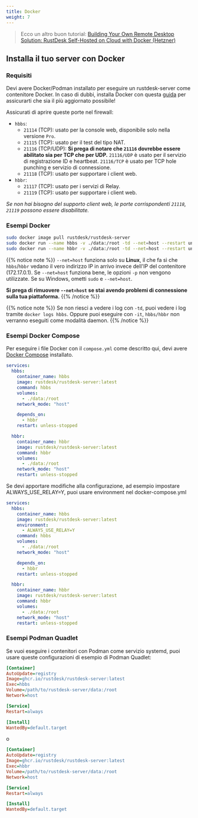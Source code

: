 ```yaml
---
title: Docker
weight: 7
---
```


> Ecco un altro buon tutorial: [Building Your Own Remote Desktop Solution: RustDesk Self-Hosted on Cloud with Docker (Hetzner)](https://www.linkedin.com/pulse/building-your-own-remote-desktop-solution-rustdesk-cloud-montinaro-bv94f)

## Installa il tuo server con Docker

### Requisiti
Devi avere Docker/Podman installato per eseguire un rustdesk-server come contenitore Docker. In caso di dubbi, installa Docker con questa [guida](https://docs.docker.com/engine/install) per assicurarti che sia il più aggiornato possibile!

Assicurati di aprire queste porte nel firewall:
- `hbbs`:
  - `21114` (TCP): usato per la console web, disponibile solo nella versione `Pro`.
  - `21115` (TCP): usato per il test del tipo NAT.
  - `21116` (TCP/UDP): **Si prega di notare che `21116` dovrebbe essere abilitato sia per TCP che per UDP.** `21116/UDP` è usato per il servizio di registrazione ID e heartbeat. `21116/TCP` è usato per TCP hole punching e servizio di connessione.
  - `21118` (TCP): usato per supportare i client web.
- `hbbr`:
  - `21117` (TCP): usato per i servizi di Relay.
  - `21119` (TCP): usato per supportare i client web.

*Se non hai bisogno del supporto client web, le porte corrispondenti `21118`, `21119` possono essere disabilitate.*

### Esempi Docker

```sh
sudo docker image pull rustdesk/rustdesk-server
sudo docker run --name hbbs -v ./data:/root -td --net=host --restart unless-stopped rustdesk/rustdesk-server hbbs
sudo docker run --name hbbr -v ./data:/root -td --net=host --restart unless-stopped rustdesk/rustdesk-server hbbr
```
<a name="net-host"></a>

{{% notice note %}}
`--net=host` funziona solo su **Linux**, il che fa sì che `hbbs`/`hbbr` vedano il vero indirizzo IP in arrivo invece dell'IP del contenitore (172.17.0.1).
Se `--net=host` funziona bene, le opzioni `-p` non vengono utilizzate. Se su Windows, ometti `sudo` e `--net=host`.

**Si prega di rimuovere `--net=host` se stai avendo problemi di connessione sulla tua piattaforma.**
{{% /notice %}}

{{% notice note %}}
Se non riesci a vedere i log con `-td`, puoi vedere i log tramite `docker logs hbbs`. Oppure puoi eseguire con `-it`, `hbbs/hbbr` non verranno eseguiti come modalità daemon.
{{% /notice %}}

### Esempi Docker Compose
Per eseguire i file Docker con il `compose.yml` come descritto qui, devi avere [Docker Compose](https://docs.docker.com/compose/) installato.

```yaml
services:
  hbbs:
    container_name: hbbs
    image: rustdesk/rustdesk-server:latest
    command: hbbs
    volumes:
      - ./data:/root
    network_mode: "host"

    depends_on:
      - hbbr
    restart: unless-stopped

  hbbr:
    container_name: hbbr
    image: rustdesk/rustdesk-server:latest
    command: hbbr
    volumes:
      - ./data:/root
    network_mode: "host"
    restart: unless-stopped
```

Se devi apportare modifiche alla configurazione, ad esempio impostare ALWAYS_USE_RELAY=Y, puoi usare environment nel docker-compose.yml

```yaml
services:
  hbbs:
    container_name: hbbs
    image: rustdesk/rustdesk-server:latest
    environment:
      - ALWAYS_USE_RELAY=Y
    command: hbbs
    volumes:
      - ./data:/root
    network_mode: "host"

    depends_on:
      - hbbr
    restart: unless-stopped

  hbbr:
    container_name: hbbr
    image: rustdesk/rustdesk-server:latest
    command: hbbr
    volumes:
      - ./data:/root
    network_mode: "host"
    restart: unless-stopped
```

### Esempi Podman Quadlet

Se vuoi eseguire i contenitori con Podman come servizio systemd, puoi usare queste configurazioni di esempio di Podman Quadlet:

```ini
[Container]
AutoUpdate=registry
Image=ghcr.io/rustdesk/rustdesk-server:latest
Exec=hbbs
Volume=/path/to/rustdesk-server/data:/root
Network=host

[Service]
Restart=always

[Install]
WantedBy=default.target
```

o

```ini
[Container]
AutoUpdate=registry
Image=ghcr.io/rustdesk/rustdesk-server:latest
Exec=hbbr
Volume=/path/to/rustdesk-server/data:/root
Network=host

[Service]
Restart=always

[Install]
WantedBy=default.target
```